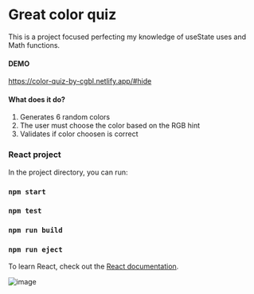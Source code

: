 # Great color quiz

This is a project focused perfecting my knowledge of useState uses and Math functions.

#### DEMO

https://color-quiz-by-cgbl.netlify.app/#hide

#### What does it do?

1. Generates 6 random colors
2. The user must choose the color based on the RGB hint
3. Validates if color choosen is correct

### React project

In the project directory, you can run:

### `npm start`

### `npm test`

### `npm run build`

### `npm run eject`

To learn React, check out the [React documentation](https://reactjs.org/).

![image](https://user-images.githubusercontent.com/58992828/192740947-a1fb73c4-418c-4754-9835-e8bd74dec013.png)

